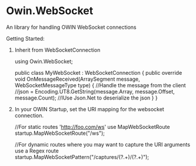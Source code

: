 Owin.WebSocket
==============

An library for handling OWIN WebSocket connections

Getting Started:

1) Inherit from WebSocketConnection

    using Owin.WebSocket;

    public class MyWebSocket : WebSocketConnection
    {
        public override void OnMessageReceived(ArraySegment<byte> message, WebSocketMessageType type)
        {
           //Handle the message from the client
           //json = Encoding.UT8.GetString(message.Array, message.Offset, message.Count);
           //IUse Json.Net to deserialize the json
        }
    }

2) In your OWIN Startup, set the URI mapping for the websocket connection.

     //For static routes 'http://foo.com/ws' use MapWebSocketRoute
     startup.MapWebSocketRoute<MyWebSocket>("/ws");

     //For dynamic routes where you may want to capture the URI arguments use a Regex route
     startup.MapWebSocketPattern<MyWebSocket>("/captures/(?<capture1>.+)/(?<capture2>.+)");
